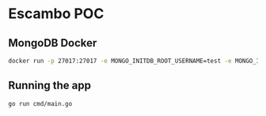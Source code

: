 # Escambo POC

## MongoDB Docker
```sh
docker run -p 27017:27017 -e MONGO_INITDB_ROOT_USERNAME=test -e MONGO_INITDB_ROOT_PASSWORD=123 -d mongo:latest
```

## Running the app

```sh
go run cmd/main.go
```